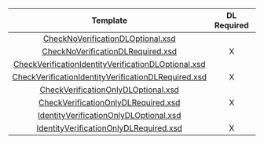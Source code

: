 |                          Template                          | DL  Required  | Verify  Check  | Verify  ID  | Certification Terminal ID  |
|:----------------------------------------------------------:|:-------------:|:--------------:|:-----------:|:--------------------------:|
| [CheckNoVerificationDLOptional.xsd](CheckNoVerificationDLOptional.xsd)                          |               |                |             |            1610            |
| [CheckNoVerificationDLRequired.xsd](CheckNoVerificationDLRequired.xsd)                          |       X       |                |             |            1611            |
| [CheckVerificationIdentityVerificationDLOptional.xsd](CheckVerificationIdentityVerificationDLOptional.xsd)        |               |       X        |      X      |            1612            |
| [CheckVerificationIdentityVerificationDLRequired.xsd](CheckVerificationIdentityVerificationDLRequired.xsd)        |       X       |       X        |      X      |            1613            |
| [CheckVerificationOnlyDLOptional.xsd](CheckVerificationOnlyDLOptional.xsd)                        |               |       X        |             |            1614            |
| [CheckVerificationOnlyDLRequired.xsd](CheckVerificationOnlyDLRequired.xsd)                        |       X       |       X        |             |            1615            |
| [IdentityVerificationOnlyDLOptional.xsd](IdentityVerificationOnlyDLOptional.xsd)                     |               |                |      X      |            1616            |
| [IdentityVerificationOnlyDLRequired.xsd](IdentityVerificationOnlyDLRequired.xsd)                     |       X       |                |      X      |            1617            | 
